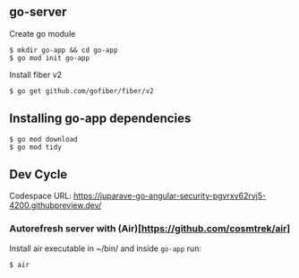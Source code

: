 ## go-server

Create go module

    $ mkdir go-app && cd go-app
    $ go mod init go-app

Install fiber v2

    $ go get github.com/gofiber/fiber/v2

## Installing go-app dependencies

    $ go mod download
    $ go mod tidy

## Dev Cycle

Codespace URL: https://juparave-go-angular-security-pgvrxv62rvj5-4200.githubpreview.dev/

### Autorefresh server with (Air)[https://github.com/cosmtrek/air]

Install air executable in ~/bin/ and inside `go-app` run:

    $ air
